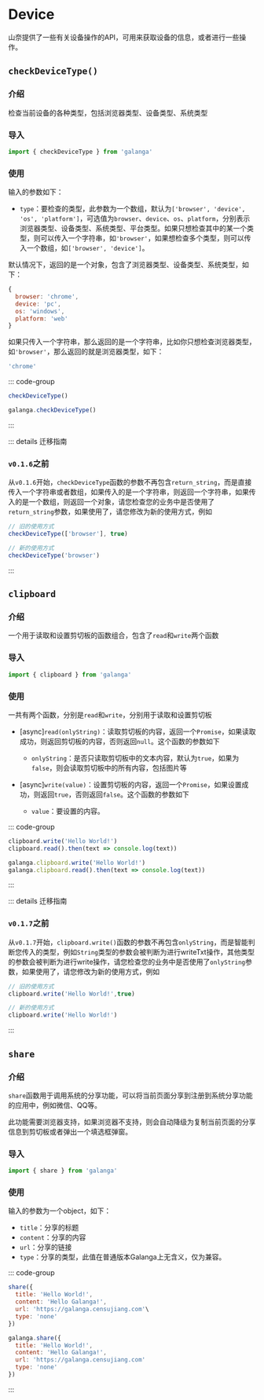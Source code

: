 # Device

山奈提供了一些有关设备操作的API，可用来获取设备的信息，或者进行一些操作。

## `checkDeviceType()`

### 介绍

检查当前设备的各种类型，包括浏览器类型、设备类型、系统类型

### 导入

```js
import { checkDeviceType } from 'galanga'
```

### 使用

输入的参数如下：

- `type`：要检查的类型，此参数为一个数组，默认为`['browser', 'device', 'os', 'platform']`，可选值为`browser`、`device`、`os`、`platform`，分别表示浏览器类型、设备类型、系统类型、平台类型。如果只想检查其中的某一个类型，则可以传入一个字符串，如`'browser'`，如果想检查多个类型，则可以传入一个数组，如`['browser', 'device']`。

默认情况下，返回的是一个对象，包含了浏览器类型、设备类型、系统类型，如下：

```js
{
  browser: 'chrome',
  device: 'pc',
  os: 'windows',
  platform: 'web'
}
```

如果只传入一个字符串，那么返回的是一个字符串，比如你只想检查浏览器类型，如`'browser'`，那么返回的就是浏览器类型，如下：

```js
'chrome'
```

::: code-group

```js [按需引入]
checkDeviceType()
```

```js [全局引入]
galanga.checkDeviceType()
```

:::

::: details 迁移指南

### `v0.1.6`之前

从`v0.1.6`开始，`checkDeviceType`函数的参数不再包含`return_string`，而是直接传入一个字符串或者数组，如果传入的是一个字符串，则返回一个字符串，如果传入的是一个数组，则返回一个对象，请您检查您的业务中是否使用了`return_string`参数，如果使用了，请您修改为新的使用方式，例如

```js
// 旧的使用方式
checkDeviceType(['browser'], true)

// 新的使用方式
checkDeviceType('browser')
```

:::

## `clipboard`

### 介绍

一个用于读取和设置剪切板的函数组合，包含了`read`和`write`两个函数

### 导入

```js
import { clipboard } from 'galanga'
```

### 使用

一共有两个函数，分别是`read`和`write`，分别用于读取和设置剪切板

- [async]`read(onlyString)`：读取剪切板的内容，返回一个`Promise`，如果读取成功，则返回剪切板的内容，否则返回`null`。这个函数的参数如下
  
  - `onlyString`：是否只读取剪切板中的文本内容，默认为`true`，如果为`false`，则会读取剪切板中的所有内容，包括图片等

- [async]`write(value)`：设置剪切板的内容，返回一个`Promise`，如果设置成功，则返回`true`，否则返回`false`。这个函数的参数如下

  - `value`：要设置的内容。

::: code-group

```js [按需引入]
clipboard.write('Hello World!')
clipboard.read().then(text => console.log(text))
```

```js [全局引入]
galanga.clipboard.write('Hello World!')
galanga.clipboard.read().then(text => console.log(text))
```

:::

::: details 迁移指南

### `v0.1.7`之前

从`v0.1.7`开始，`clipboard.write()`函数的参数不再包含`onlyString`，而是智能判断您传入的类型，例如`String`类型的参数会被判断为进行writeTxt操作，其他类型的参数会被判断为进行write操作，请您检查您的业务中是否使用了`onlyString`参数，如果使用了，请您修改为新的使用方式，例如

```js
// 旧的使用方式
clipboard.write('Hello World!',true)

// 新的使用方式
clipboard.write('Hello World!')
```

:::

## `share`

### 介绍

`share`函数用于调用系统的分享功能，可以将当前页面分享到注册到系统分享功能的应用中，例如微信、QQ等。

此功能需要浏览器支持，如果浏览器不支持，则会自动降级为复制当前页面的分享信息到剪切板或者弹出一个填选框弹窗。

### 导入

```js
import { share } from 'galanga'
```

### 使用

输入的参数为一个object，如下：

- `title`：分享的标题
- `content`：分享的内容
- `url`：分享的链接
- `type`：分享的类型，此值在普通版本Galanga上无含义，仅为兼容。

::: code-group

```js [按需引入]
share({
  title: 'Hello World!',
  content: 'Hello Galanga!',
  url: 'https://galanga.censujiang.com'\
  type: 'none'
})
```

```js [全局引入]
galanga.share({
  title: 'Hello World!',
  content: 'Hello Galanga!',
  url: 'https://galanga.censujiang.com'
  type: 'none'
})
```

:::